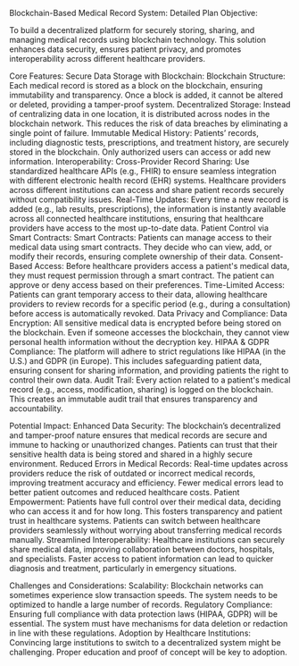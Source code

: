 Blockchain-Based Medical Record System: Detailed Plan
Objective:

To build a decentralized platform for securely storing, sharing, and managing medical records using blockchain technology. This solution enhances data security, ensures patient privacy, and promotes interoperability across different healthcare providers.

Core Features:
Secure Data Storage with Blockchain:
Blockchain Structure: Each medical record is stored as a block on the blockchain, ensuring immutability and transparency. Once a block is added, it cannot be altered or deleted, providing a tamper-proof system.
Decentralized Storage: Instead of centralizing data in one location, it is distributed across nodes in the blockchain network. This reduces the risk of data breaches by eliminating a single point of failure.
Immutable Medical History: Patients’ records, including diagnostic tests, prescriptions, and treatment history, are securely stored in the blockchain. Only authorized users can access or add new information.
Interoperability:
Cross-Provider Record Sharing: Use standardized healthcare APIs (e.g., FHIR) to ensure seamless integration with different electronic health record (EHR) systems. Healthcare providers across different institutions can access and share patient records securely without compatibility issues.
Real-Time Updates: Every time a new record is added (e.g., lab results, prescriptions), the information is instantly available across all connected healthcare institutions, ensuring that healthcare providers have access to the most up-to-date data.
Patient Control via Smart Contracts:
Smart Contracts: Patients can manage access to their medical data using smart contracts. They decide who can view, add, or modify their records, ensuring complete ownership of their data.
Consent-Based Access: Before healthcare providers access a patient's medical data, they must request permission through a smart contract. The patient can approve or deny access based on their preferences.
Time-Limited Access: Patients can grant temporary access to their data, allowing healthcare providers to review records for a specific period (e.g., during a consultation) before access is automatically revoked.
Data Privacy and Compliance:
Data Encryption: All sensitive medical data is encrypted before being stored on the blockchain. Even if someone accesses the blockchain, they cannot view personal health information without the decryption key.
HIPAA & GDPR Compliance: The platform will adhere to strict regulations like HIPAA (in the U.S.) and GDPR (in Europe). This includes safeguarding patient data, ensuring consent for sharing information, and providing patients the right to control their own data.
Audit Trail: Every action related to a patient's medical record (e.g., access, modification, sharing) is logged on the blockchain. This creates an immutable audit trail that ensures transparency and accountability.


Potential Impact:
Enhanced Data Security:
The blockchain’s decentralized and tamper-proof nature ensures that medical records are secure and immune to hacking or unauthorized changes.
Patients can trust that their sensitive health data is being stored and shared in a highly secure environment.
Reduced Errors in Medical Records:
Real-time updates across providers reduce the risk of outdated or incorrect medical records, improving treatment accuracy and efficiency.
Fewer medical errors lead to better patient outcomes and reduced healthcare costs.
Patient Empowerment:
Patients have full control over their medical data, deciding who can access it and for how long. This fosters transparency and patient trust in healthcare systems.
Patients can switch between healthcare providers seamlessly without worrying about transferring medical records manually.
Streamlined Interoperability:
Healthcare institutions can securely share medical data, improving collaboration between doctors, hospitals, and specialists.
Faster access to patient information can lead to quicker diagnosis and treatment, particularly in emergency situations.



Challenges and Considerations:
Scalability: Blockchain networks can sometimes experience slow transaction speeds. The system needs to be optimized to handle a large number of records.
Regulatory Compliance: Ensuring full compliance with data protection laws (HIPAA, GDPR) will be essential. The system must have mechanisms for data deletion or redaction in line with these regulations.
Adoption by Healthcare Institutions: Convincing large institutions to switch to a decentralized system might be challenging. Proper education and proof of concept will be key to adoption.


